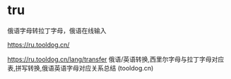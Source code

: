 # tru
俄语字母转拉丁字母，俄语在线输入

https://ru.tooldog.cn/

https://ru.tooldog.cn/lang/transfer 俄语/英语转换,西里尔字母与拉丁字母对应表,拼写转换,俄语英语字母对应关系总结 (tooldog.cn)
